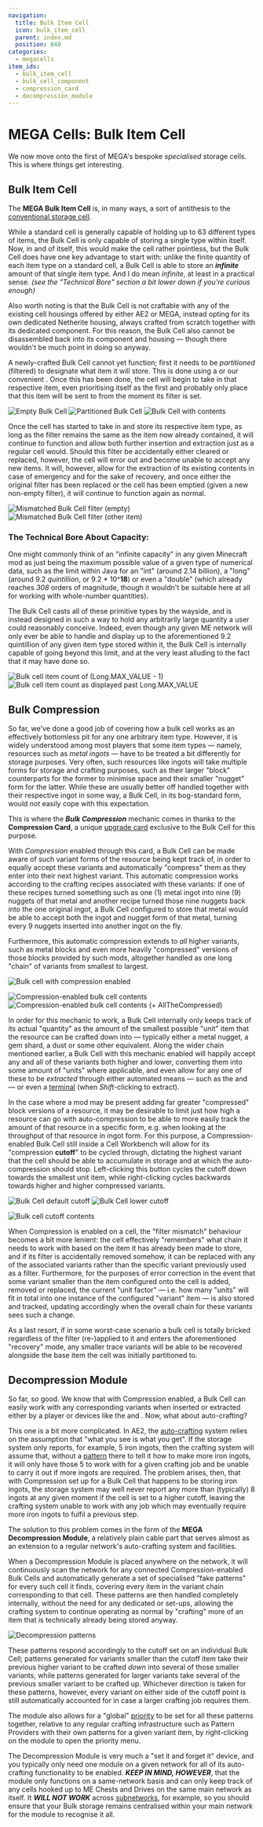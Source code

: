 ```yaml
---
navigation:
  title: Bulk Item Cell
  icon: bulk_item_cell
  parent: index.md
  position: 040
categories:
  - megacells
item_ids:
  - bulk_item_cell
  - bulk_cell_component
  - compression_card
  - decompression_module
---
```


# MEGA Cells: Bulk Item Cell

We now move onto the first of MEGA's bespoke *specialised* storage cells. This is where things get interesting.

## Bulk Item Cell

<Row>
  <ItemImage id="bulk_cell_component" scale="3" />
  <ItemImage id="bulk_item_cell" scale="3" />
</Row>

The **MEGA Bulk Item Cell** is, in many ways, a sort of antithesis to the
[conventional storage cell](ae2:items-blocks-machines/storage_cells.md).

While a standard cell is generally capable of holding up to 63 different types of items, the Bulk Cell is only capable
of storing a single type within itself. Now, in and of itself, this would make the cell rather pointless, but the Bulk
Cell does have one key advantage to start with: unlike the finite quantity of each item type on a standard cell, a Bulk
Cell is able to store an ***infinite*** amount of that single item type. And I do mean *infinite*, at least in a
practical sense. *(see the "Technical Bore" section a bit lower down if you're curious enough)*

Also worth noting is that the Bulk Cell is not craftable with any of the existing cell housings offered by either AE2 or
MEGA, instead opting for its own dedicated Netherite housing, always crafted from scratch together with its dedicated
component. For this reason, the Bulk Cell also cannot be disassembled back into its component and housing — though there
wouldn't be much point in doing so anyway.

<Row>
  <RecipeFor id="bulk_cell_component" />
  <RecipeFor id="bulk_item_cell" />
</Row>

A newly-crafted Bulk Cell cannot yet function; first it needs to be *partitioned* (filtered) to designate what item it
will store. This is done using a <ItemLink id="ae2:cell_workbench" /> or our convenient
<ItemLink id="portable_cell_workbench" />. Once this has been done, the cell will begin to take in that respective item,
even prioritising itself as the first and probably only place that this item will be sent to from the moment its filter
is set.

![Empty Bulk Cell](assets/diagrams/bulk_cell_empty.png)
![Partitioned Bulk Cell](assets/diagrams/bulk_cell_partitioned.png)
![Bulk Cell with contents](assets/diagrams/bulk_cell_with_contents.png)

Once the cell has started to take in and store its respective item type, as long as the filter remains the same as the
item now already contained, it will continue to function and allow both further insertion and extraction just as a
regular cell would. Should this filter be accidentally either cleared or replaced, however, the cell will error out and
become unable to accept any new items. It will, however, allow for the extraction of its existing contents in case of
emergency and for the sake of recovery, and once either the original filter has been replaced or the cell has been
emptied (given a new non-empty filter), it will continue to function again as normal.

![Mismatched Bulk Cell filter (empty)](assets/diagrams/bulk_cell_mismatch_1.png)
![Mismatched Bulk Cell filter (other item)](assets/diagrams/bulk_cell_mismatch_2.png)

### The Technical Bore About Capacity:

One might commonly think of an "infinite capacity" in any given Minecraft mod as just being the maximum possible value
of a given type of numerical data, such as the limit within Java for an "int" (around 2.14 billion), a "long" (around
9.2 *quintillion*, or 9.2 \* 10^**18**) or even a "double" (which already reaches *308* orders of magnitude, though it
wouldn't be suitable here at all for working with whole-number quantities).

The Bulk Cell casts all of these primitive types by the wayside, and is instead designed in such a way to hold any
arbitrarily large quantity a user could reasonably conceive. Indeed, even though any given ME network will only ever be
able to handle and display up to the aforementioned 9.2 quintillion of any given item type stored within it, the Bulk
Cell is internally capable of going beyond this limit, and at the very least alluding to the fact that it may have done
so.

![Bulk cell item count of (Long.MAX_VALUE - 1)](assets/diagrams/bulk_cell_max_count_1.png)
![Bulk cell item count as displayed past Long.MAX_VALUE](assets/diagrams/bulk_cell_max_count_2.png)

## Bulk Compression

<Row>
  <ItemImage id="compression_card" scale="3" />
</Row>

So far, we've done a good job of covering how a bulk cell works as an effectively bottomless pit for any one arbitrary
item type. However, it is widely understood among most players that some item types — namely, resources such as *metal
ingots* — have to be treated a bit differently for storage purposes. Very often, such resources like ingots will take
multiple forms for storage and crafting purposes, such as their larger "block" counterparts for the former to minimise
space and their smaller "nugget" form for the latter. While these are usually better off handled together with their
respective ingot in some way, a Bulk Cell, in its bog-standard form, would not easily cope with this expectation.

This is where the ***Bulk Compression*** mechanic comes in thanks to the **Compression Card**, a unique
[upgrade card](ae2:items-blocks-machines/upgrade_cards.md) exclusive to the Bulk Cell for this purpose.

<RecipeFor id="compression_card" />

With *Compression* enabled through this card, a Bulk Cell can be made aware of such variant forms of the resource being
kept track of, in order to equally accept these variants and automatically "compress" them as they enter into their next
highest variant. This automatic compression works according to the crafting recipes associated with these variants: if
one of these recipes turned something such as one (1) metal ingot into nine (9) nuggets of that metal and another
recipe turned those nine nuggets back into the one original ingot, a Bulk Cell configured to store that metal would be
able to accept both the ingot and nugget form of that metal, turning every 9 nuggets inserted into another ingot on the
fly.

Furthermore, this automatic compression extends to *all* higher variants, such as metal blocks and even more heavily
"compressed" versions of those blocks provided by such mods, altogether handled as one long "chain" of variants
from smallest to largest.

![Bulk cell with compression enabled](assets/diagrams/bulk_cell_compressed_1.png)

![Compression-enabled bulk cell contents](assets/diagrams/bulk_cell_compressed_2.png)
![Compression-enabled bulk cell contents (+ AllTheCompressed)](assets/diagrams/bulk_cell_compressed_2.png)

In order for this mechanic to work, a Bulk Cell internally only keeps track of its actual "quantity" as the amount of
the smallest possible "unit" item that the resource can be crafted down into — typically either a metal nugget, a gem
shard, a dust or some other equivalent. Along the wider chain mentioned earlier, a Bulk Cell with this mechanic enabled
will happily accept any and all of these variants both higher and lower, converting them into some amount of "units"
where applicable, and even allow for any one of these to be *extracted* through either automated means — such as the
<ItemLink id="ae2:import_bus" /> and <ItemLink id="ae2:export_bus" /> — or even a
[terminal](ae2:items-blocks-machines/terminals.md) (when *Shift*-clicking to extract).

In the case where a mod may be present adding far greater "compressed" block versions of a resource, it may be desirable
to limit just how high a resource can go with auto-compression to be able to more easily track the amount of that
resource in a specific form, e.g. when looking at the throughput of that resource in ingot form. For this purpose, a
Compression-enabled Bulk Cell still inside a Cell Workbench will allow for its "compression **cutoff**" to be cycled
through, dictating the highest variant that the cell should be able to accumulate in storage and at which the
auto-compression should stop. Left-clicking this button cycles the cutoff down towards the smallest unit item, while
right-clicking cycles backwards towards higher and higher compressed variants.

![Bulk Cell default cutoff](assets/diagrams/bulk_cell_cutoff_1.png)
![Bulk Cell lower cutoff](assets/diagrams/bulk_cell_cutoff_2.png)

![Bulk cell cutoff contents](assets/diagrams/bulk_cell_cutoff_3.png)

When Compression is enabled on a cell, the "filter mismatch" behaviour becomes a bit more lenient: the cell effectively
"remembers" what chain it needs to work with based on the item it has already been made to store, and if its filter is
accidentally removed somehow, it can be replaced with any of the associated variants rather than the specific variant
previously used as a filter. Furthermore, for the purposes of error correction in the event that some variant smaller
than the item configured onto the cell is added, removed or replaced, the current "unit factor" — i.e. how many "units"
will fit in total into one instance of the configured "variant" item — is also stored and tracked, updating accordingly
when the overall chain for these variants sees such a change.

As a last resort, if in some worst-case scenario a bulk cell is totally bricked regardless of the filter (re-)applied to
it and enters the aforementioned "recovery" mode, any smaller trace variants will be able to be recovered alongside the
base item the cell was initially partitioned to.

## Decompression Module

<GameScene zoom="8" background="transparent">
  <ImportStructure src="assets/assemblies/decompression_module.snbt" />
  <IsometricCamera yaw="195" pitch="10" />
</GameScene>

So far, so good. We know that with Compression enabled, a Bulk Cell can easily work with any corresponding variants when
inserted or extracted either by a player or devices like the <ItemLink id="ae2:import_bus" /> and
<ItemLink id="ae2:export_bus" />. Now, what about auto-crafting?

This one is a bit more complicated. In AE2, the [auto-crafting](ae2:ae2-mechanics/autocrafting.md) system relies on the
assumption that "what you see is what you get". If the storage system only reports, for example, 5 iron ingots, then the
crafting system will assume that, without a [pattern](ae2:ae2-mechanics/autocrafting.md#patterns) there to tell it how
to make more iron ingots, it will only have those 5 to work with for a given crafting job and be unable to carry it out
if more ingots are required. The problem arises, then, that with Compression set up for a Bulk Cell that happens to be
storing iron ingots, the storage system may well never report any more than (typically) 8 ingots at any given moment if
the cell is set to a higher cutoff, leaving the crafting system unable to work with any job which may eventually require
more iron ingots to fulfil a previous step.

The solution to this problem comes in the form of the **MEGA Decompression Module**, a relatively plain cable part that
serves almost as an extension to a regular network's auto-crafting system and facilities.

<RecipeFor id="decompression_module" />

When a Decompression Module is placed anywhere on the network, it will continuously scan the network for any connected
Compression-enabled Bulk Cells and automatically generate a set of specialised "fake patterns" for every such cell it
finds, covering every item in the variant chain corresponding to that cell. These patterns are then handled completely
internally, without the need for any dedicated <ItemLink id="ae2:pattern_provider" /> or
<ItemLink id="ae2:molecular_assembler" /> set-ups, allowing the crafting system to continue operating as normal by
"crafting" more of an item that is technically already being stored anyway.

![Decompression patterns](assets/diagrams/bulk_cell_decompression.png)

These patterns respond accordingly to the cutoff set on an individual Bulk Cell; patterns generated for variants smaller
than the cutoff item take their previous higher variant to be crafted *down* into several of those smaller variants,
while patterns generated for larger variants take several of the previous smaller variant to be crafted up. Whichever
direction is taken for these patterns, however, every variant on either side of the cutoff point is still automatically
accounted for in case a larger crafting job requires them.

The module also allows for a "global" [priority](ae2:ae2-mechanics/autocrafting.md#priority) to be set for all these
patterns together, relative to any regular crafting infrastructure such as Pattern Providers with their own patterns for
a given variant item, by right-clicking on the module to open the priority menu.

The Decompression Module is very much a "set it and forget it" device, and you typically only need one module on a given
network for all of its auto-crafting functionality to be enabled. ***KEEP IN MIND, HOWEVER***, that the module only
functions on a same-network basis and can only keep track of any cells hooked up to ME Chests and Drives on the same
main network as itself. It ***WILL NOT WORK*** across [subnetworks](ae2:ae2-mechanics/subnetworks.md), for example, so you should ensure that your
Bulk storage remains centralised within your main network for the module to recognise it all.
